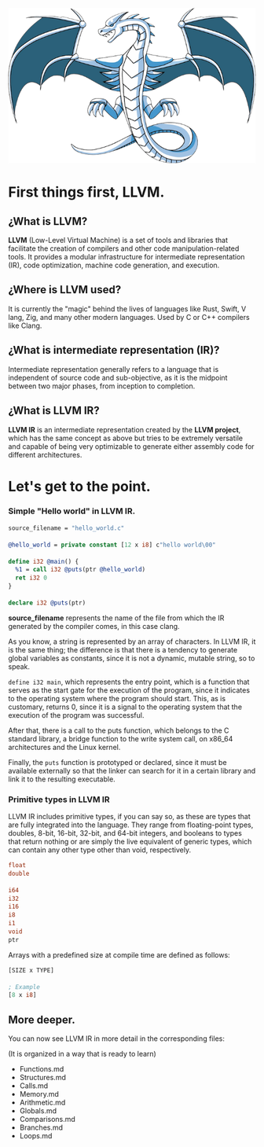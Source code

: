 <p align="center">
  <img src= "https://github.com/DevCheckOG/LLVMIRCourse/blob/master/assets/LLVMlogo.png" alt= "logo" style= "width: 1hv; height: 1hv;"> </img>

</p>

# First things first, LLVM.

## ¿What is LLVM?

**LLVM** (Low-Level Virtual Machine) is a set of tools and libraries that 
facilitate the creation of compilers and other code manipulation-related
 tools. It provides a modular infrastructure for intermediate 
representation (IR), code optimization, machine code generation, and 
execution.

## ¿Where is LLVM used?

It is currently the "magic" behind the lives of languages ​​like Rust, Swift, V lang, Zig, and many other modern languages. Used by C or C++ compilers like Clang.

## ¿What is intermediate representation (IR)?

Intermediate representation generally refers to a language that is independent of source code and sub-objective, as it is the midpoint between two major phases, from inception to completion.

## ¿What is LLVM IR?

**LLVM IR** is an intermediate representation created by the **LLVM project**, which has the same concept as above but tries to be extremely versatile and capable of being very optimizable to generate either assembly code for different architectures.

# Let's get to the point.

### Simple "Hello world" in LLVM IR.

```llvm
source_filename = "hello_world.c"

@hello_world = private constant [12 x i8] c"hello world\00"

define i32 @main() {
  %1 = call i32 @puts(ptr @hello_world)
  ret i32 0
}

declare i32 @puts(ptr)
```

**source_filename** represents the name of the file from which the IR generated by the compiler comes, in this case clang.

As you know, a string is represented by an array of characters. In LLVM IR, it is the same thing; the difference is that there is a tendency to generate global variables as constants, since it is not a dynamic, mutable string, so to speak.

`define i32 main`, which represents the entry point, which is a function that serves as the start gate for the execution of the program, since it indicates to the operating system where the program should start. This, as is customary, returns 0, since it is a signal to the operating system that the execution of the program was successful.

After that, there is a call to the puts function, which belongs to the C standard library, a bridge function to the write system call, on x86_64 architectures and the Linux kernel.

Finally, the `puts` function is prototyped or declared, since it must be available externally so that the linker can search for it in a certain library and link it to the resulting executable.

### Primitive types in LLVM IR

LLVM IR includes primitive types, if you can say so, as these are types that are fully integrated into the language. They range from floating-point types, doubles, 8-bit, 16-bit, 32-bit, and 64-bit integers, and booleans to types that return nothing or are simply the live equivalent of generic types, which can contain any other type other than void, respectively.

```llvm
float
double

i64
i32
i16
i8
i1
void
ptr
```

Arrays with a predefined size at compile time are defined as follows:

```llvm
[SIZE x TYPE]

; Example
[8 x i8]
```

## More deeper.

You can now see LLVM IR in more detail in the corresponding files:

(It is organized in a way that is ready to learn) 

- Functions.md 
- Structures.md 
- Calls.md
- Memory.md
- Arithmetic.md
- Globals.md
- Comparisons.md
- Branches.md
- Loops.md
